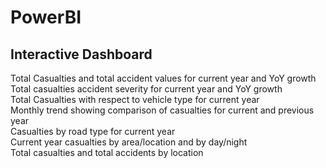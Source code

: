 # PowerBI
## Interactive Dashboard 
Total Casualties and total accident values for current year and YoY growth <br>
Total casualties accident severity for current year and YoY growth <br>
Total Casualties with respect to vehicle type for current year <br>
Monthly trend showing comparison of casualties for current and previous year <br>
Casualties by road type for current year <br>
Current year casualties by area/location and by day/night <br>
Total casualties and total accidents by location <br>
